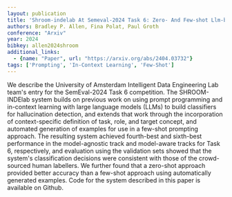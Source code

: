 ```yaml
---
layout: publication
title: 'Shroom-indelab At Semeval-2024 Task 6: Zero- And Few-shot Llm-based Classification For Hallucination Detection'
authors: Bradley P. Allen, Fina Polat, Paul Groth
conference: "Arxiv"
year: 2024
bibkey: allen2024shroom
additional_links:
  - {name: "Paper", url: "https://arxiv.org/abs/2404.03732"}
tags: ['Prompting', 'In-Context Learning', 'Few-Shot']
---
```

We describe the University of Amsterdam Intelligent Data Engineering Lab
team's entry for the SemEval-2024 Task 6 competition. The SHROOM-INDElab system
builds on previous work on using prompt programming and in-context learning
with large language models (LLMs) to build classifiers for hallucination
detection, and extends that work through the incorporation of context-specific
definition of task, role, and target concept, and automated generation of
examples for use in a few-shot prompting approach. The resulting system
achieved fourth-best and sixth-best performance in the model-agnostic track and
model-aware tracks for Task 6, respectively, and evaluation using the
validation sets showed that the system's classification decisions were
consistent with those of the crowd-sourced human labellers. We further found
that a zero-shot approach provided better accuracy than a few-shot approach
using automatically generated examples. Code for the system described in this
paper is available on Github.
